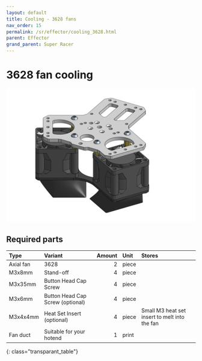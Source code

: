 ```yaml
---
layout: default
title: Cooling - 3628 fans
nav_order: 15
permalink: /sr/effector/cooling_3628.html
parent: Effector
grand_parent: Super Racer
---
```


# 3628 fan cooling

![Cooling 3628 fans](/assets/images/sr/effector/cooling_3628.png)

## Required parts

| Type             | Variant                           | Amount | Unit  |                           Stores                            |
|:-----------------|:----------------------------------|-------:|:------|:------------------------------------------------------------|
| Axial fan        | 3628                              |      2 | piece |                                                             |
| M3x8mm           | Stand-off                         |      4 | piece |                                                             |
| M3x35mm          | Button Head Cap Screw             |      4 | piece |                                                             |
| M3x6mm           | Button Head Cap Screw (optional)  |      4 | piece |                                                             |
| M3x4x4mm         | Heat Set Insert (optional)        |      4 | piece | Small M3 heat set insert to melt into the fan               |
| Fan duct         | Suitable for your hotend          |      1 | print |                                                             |
{: class="transparant_table"}